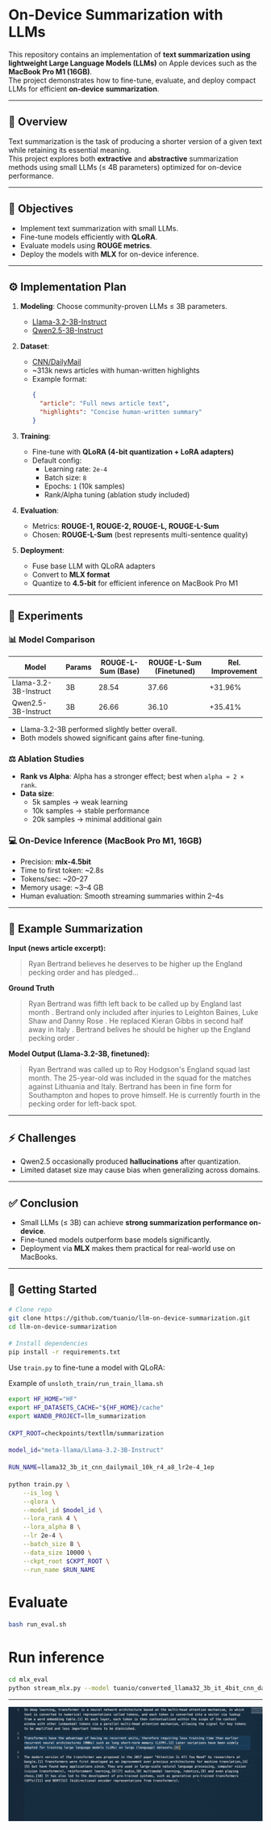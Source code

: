 # On-Device Summarization with LLMs

This repository contains an implementation of **text summarization using lightweight Large Language Models (LLMs)** on Apple devices such as the **MacBook Pro M1 (16GB)**.  
The project demonstrates how to fine-tune, evaluate, and deploy compact LLMs for efficient **on-device summarization**.

---

## 📌 Overview

Text summarization is the task of producing a shorter version of a given text while retaining its essential meaning.  
This project explores both **extractive** and **abstractive** summarization methods using small LLMs (≤ 4B parameters) optimized for on-device performance.

---

## 🎯 Objectives

- Implement text summarization with small LLMs.
- Fine-tune models efficiently with **QLoRA**.
- Evaluate models using **ROUGE metrics**.
- Deploy the models with **MLX** for on-device inference.

---

## ⚙️ Implementation Plan

1. **Modeling**: Choose community-proven LLMs ≤ 3B parameters.  
   - [Llama-3.2-3B-Instruct](https://huggingface.co/meta-llama/Llama-3.2-3B-Instruct)  
   - [Qwen2.5-3B-Instruct](https://huggingface.co/Qwen/Qwen2.5-3B-Instruct)

2. **Dataset**:  
   - [CNN/DailyMail](https://huggingface.co/datasets/abisee/cnn_dailymail)  
   - ~313k news articles with human-written highlights  
   - Example format:
     ```json
     {
       "article": "Full news article text",
       "highlights": "Concise human-written summary"
     }
     ```

3. **Training**:  
   - Fine-tune with **QLoRA (4-bit quantization + LoRA adapters)**  
   - Default config:
     - Learning rate: `2e-4`  
     - Batch size: `8`  
     - Epochs: `1` (10k samples)  
     - Rank/Alpha tuning (ablation study included)

4. **Evaluation**:  
   - Metrics: **ROUGE-1, ROUGE-2, ROUGE-L, ROUGE-L-Sum**  
   - Chosen: **ROUGE-L-Sum** (best represents multi-sentence quality)

5. **Deployment**:  
   - Fuse base LLM with QLoRA adapters  
   - Convert to **MLX format**  
   - Quantize to **4.5-bit** for efficient inference on MacBook Pro M1

---

## 🔬 Experiments

### 📊 Model Comparison
| Model | Params | ROUGE-L-Sum (Base) | ROUGE-L-Sum (Finetuned) | Rel. Improvement |
|-------|--------|---------------------|-------------------------|------------------|
| Llama-3.2-3B-Instruct | 3B | 28.54 | 37.66 | +31.96% |
| Qwen2.5-3B-Instruct   | 3B | 26.66 | 36.10 | +35.41% |

- Llama-3.2-3B performed slightly better overall.
- Both models showed significant gains after fine-tuning.

### ⚖️ Ablation Studies
- **Rank vs Alpha**: Alpha has a stronger effect; best when `alpha ≈ 2 × rank`.
- **Data size**:  
  - 5k samples → weak learning  
  - 10k samples → stable performance  
  - 20k samples → minimal additional gain

### 💻 On-Device Inference (MacBook Pro M1, 16GB)
- Precision: **mlx-4.5bit**  
- Time to first token: ~2.8s  
- Tokens/sec: ~20–27  
- Memory usage: ~3–4 GB  
- Human evaluation: Smooth streaming summaries within 2–4s

---

## 📝 Example Summarization

**Input (news article excerpt):**
> Ryan Bertrand believes he deserves to be higher up the England pecking order and has pledged...  

**Ground Truth**
> Ryan Bertrand was fifth left back to be called up by England last month .
> Bertrand only included after injuries to Leighton Baines, Luke Shaw and Danny Rose .
> He replaced Kieran Gibbs in second half away in Italy .
> Bertrand belives he should be higher up the England pecking order .

**Model Output (Llama-3.2-3B, finetuned):**
> Ryan Bertrand was called up to Roy Hodgson's England squad last month.
> The 25-year-old was included in the squad for the matches against Lithuania and Italy.
> Bertrand has been in fine form for Southampton and hopes to prove himself.
> He is currently fourth in the pecking order for left-back spot.


---

## ⚡ Challenges

- Qwen2.5 occasionally produced **hallucinations** after quantization.
- Limited dataset size may cause bias when generalizing across domains.

---

## ✅ Conclusion

- Small LLMs (≤ 3B) can achieve **strong summarization performance on-device**.  
- Fine-tuned models outperform base models significantly.  
- Deployment via **MLX** makes them practical for real-world use on MacBooks.

---

## 🚀 Getting Started

```bash
# Clone repo
git clone https://github.com/tuanio/llm-on-device-summarization.git
cd llm-on-device-summarization

# Install dependencies
pip install -r requirements.txt
```

Use `train.py` to fine-tune a model with QLoRA:

Example of `unsloth_train/run_train_llama.sh`

```bash
export HF_HOME="HF"
export HF_DATASETS_CACHE="${HF_HOME}/cache"
export WANDB_PROJECT=llm_summarization

CKPT_ROOT=checkpoints/textllm/summarization

model_id="meta-llama/Llama-3.2-3B-Instruct"

RUN_NAME=llama32_3b_it_cnn_dailymail_10k_r4_a8_lr2e-4_1ep

python train.py \
    --is_log \
    --qlora \
    --model_id $model_id \
    --lora_rank 4 \
    --lora_alpha 8 \
    --lr 2e-4 \
    --batch_size 8 \
    --data_size 10000 \
    --ckpt_root $CKPT_ROOT \
    --run_name $RUN_NAME
```

# Evaluate
```bash
bash run_eval.sh
```

# Run inference
```bash
cd mlx_eval
python stream_mlx.py --model tuanio/converted_llama32_3b_it_4bit_cnn_dailymail_10k_r4_a8_lr2e-4_1ep_fused_lora_dequant4bit_mlx4bit
```


----

![Demo GIF](demo.gif)
